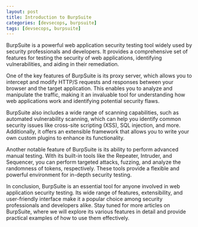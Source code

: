```yaml
---
layout: post
title: Introduction to BurpSuite
categories: [devsecops, burpsuite]
tags: [devsecops, burpsuite]
---
```


BurpSuite is a powerful web application security testing tool widely used by security professionals and developers. It provides a comprehensive set of features for testing the security of web applications, identifying vulnerabilities, and aiding in their remediation.

One of the key features of BurpSuite is its proxy server, which allows you to intercept and modify HTTP/S requests and responses between your browser and the target application. This enables you to analyze and manipulate the traffic, making it an invaluable tool for understanding how web applications work and identifying potential security flaws.

BurpSuite also includes a wide range of scanning capabilities, such as automated vulnerability scanning, which can help you identify common security issues like cross-site scripting (XSS), SQL injection, and more. Additionally, it offers an extensible framework that allows you to write your own custom plugins to enhance its functionality.

Another notable feature of BurpSuite is its ability to perform advanced manual testing. With its built-in tools like the Repeater, Intruder, and Sequencer, you can perform targeted attacks, fuzzing, and analyze the randomness of tokens, respectively. These tools provide a flexible and powerful environment for in-depth security testing.

In conclusion, BurpSuite is an essential tool for anyone involved in web application security testing. Its wide range of features, extensibility, and user-friendly interface make it a popular choice among security professionals and developers alike. Stay tuned for more articles on BurpSuite, where we will explore its various features in detail and provide practical examples of how to use them effectively.